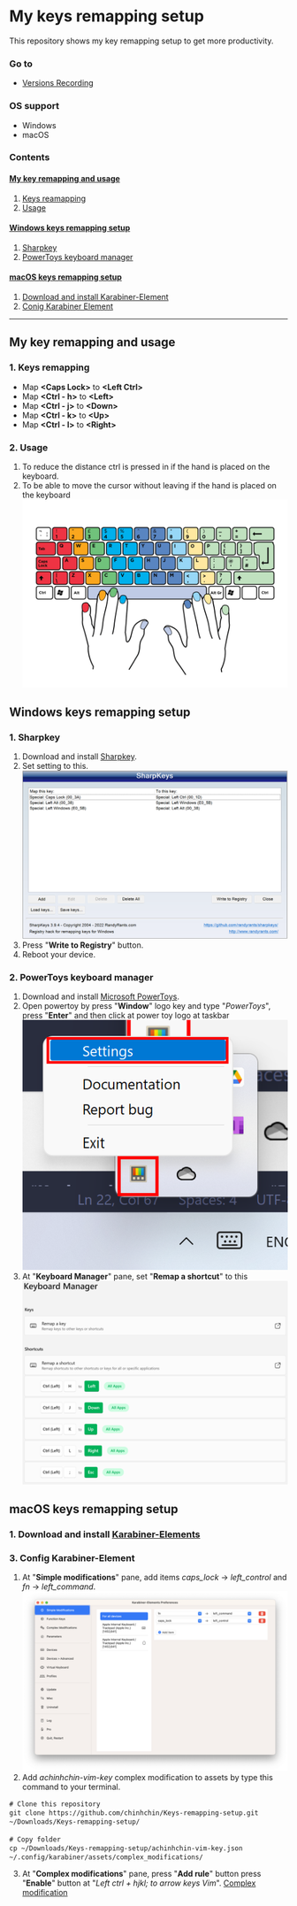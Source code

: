 # **My keys remapping setup**
This repository shows my key remapping setup to get more productivity.

### **Go to**
- [Versions Recording](./versions.json)

### **OS support**
- Windows
- macOS

### **Contents**
#### [My key remapping and usage](./readme.md#1-my-key-remapping-and-usage)
1. [Keys reamapping](./readme.md#11-keys-remapping)
2. [Usage](./readme.md#12-usage)

#### [Windows keys remapping setup](./readme.md#2-windows-keys-remapping-setup)
1. [Sharpkey](./readme.md#1-sharpkey)
2. [PowerToys keyboard manager](./readme.md#2-powertoys-keyboard-manager)

#### [macOS keys remapping setup](./readme.md#macos-keys-remapping-setup)
1. [Download and install Karabiner-Element](./readme.md#1-download-and-install-karabiner-elementshttpskarabiner-elementspqrsorg)
2. [Conig Karabiner Element](./readme.md#2-config-karabiner-element)

---

## **My key remapping and usage**
### **1. Keys remapping**
- Map **\<Caps Lock\>** to **\<Left Ctrl\>**
- Map **\<Ctrl - h\>** to **\<Left\>**
- Map **\<Ctrl - j\>** to **\<Down\>**
- Map **\<Ctrl - k\>** to **\<Up\>**
- Map **\<Ctrl - l\>** to **\<Right\>**

### **2. Usage**
1. To reduce the distance ctrl is pressed in if the hand is placed on the keyboard.
2. To be able to move the cursor without leaving if the hand is placed on the keyboard
![hand](./readme-assets/Keys%20remapping/hand.png)

## **Windows keys remapping setup**
### **1. Sharpkey**
1. Download and install [Sharpkey](https://www.randyrants.com/sharpkeys394.msi).
2. Set setting to this.
![](./readme-assets/Windows/sharpkey.png)
3. Press "**Write to Registry**" button.
4. Reboot your device.

### **2. PowerToys keyboard manager**
1. Download and install [Microsoft PowerToys](https://apps.microsoft.com/store/detail/microsoft-powertoys/XP89DCGQ3K6VLD).
2. Open powertoy by press "**Window**" logo key and type "*PowerToys*", press "**Enter**" and then click at power toy logo at taskbar ![PowerToys](./readme-assets/Windows/PowerToys.png)
3. At "**Keyboard Manager**" pane, set "**Remap a shortcut**" to this ![Remap a shortcut](./readme-assets/Windows/PowerToys-2.png)

## **macOS keys remapping setup**
### **1. Download and install [Karabiner-Elements](https://karabiner-elements.pqrs.org)**

### **3. Config Karabiner-Element**
1. At "**Simple modifications**" pane, add items *caps_lock* -> *left_control* and *fn* -> *left_command*.
![Simple modification](./readme-assets/macOS/simple-modification.png)
2. Add *achinhchin-vim-key* complex modification to assets by type this command to your terminal.
```
# Clone this repository
git clone https://github.com/chinhchin/Keys-remapping-setup.git ~/Downloads/Keys-remapping-setup/

# Copy folder
cp ~/Downloads/Keys-remapping-setup/achinhchin-vim-key.json ~/.config/karabiner/assets/complex_modifications/
```
3. At "**Complex modifications**" pane, press "**Add rule**" button press "**Enable**" button at "*Left ctrl + hjkl; to arrow keys Vim*".
[Complex modification](./readme-assets/macOS/complex-modification.png)
